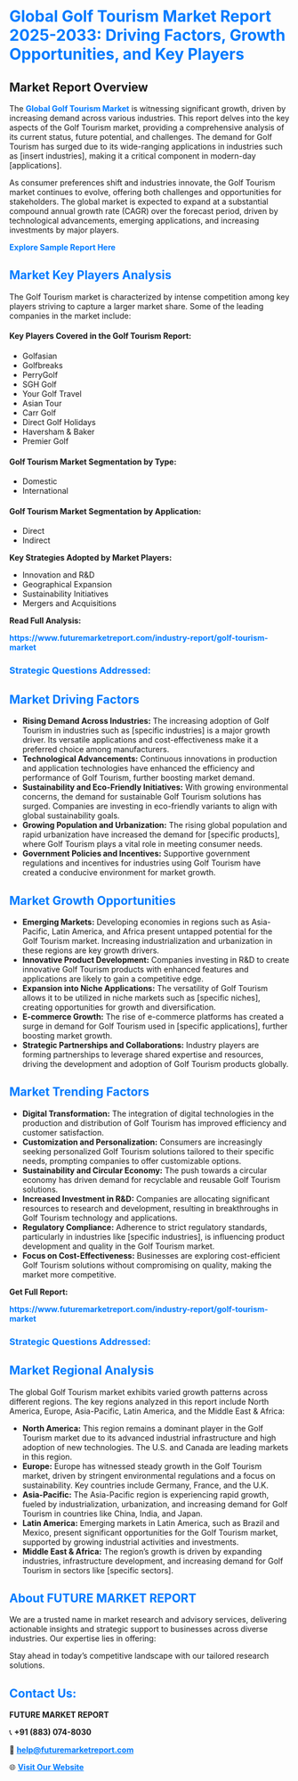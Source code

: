 <h1 style="color: #007BFF;">Global Golf Tourism Market Report 2025-2033: Driving Factors, Growth Opportunities, and Key Players</h1>

<section id="overview">
<h2>Market Report Overview</h2>
<p>The <a href="https://www.futuremarketreport.com/industry-report/golf-tourism-market" style="color: #007BFF; text-decoration: none;"><strong>Global Golf Tourism Market</strong></a> is witnessing significant growth, driven by increasing demand across various industries. This report delves into the key aspects of the Golf Tourism market, providing a comprehensive analysis of its current status, future potential, and challenges. The demand for Golf Tourism has surged due to its wide-ranging applications in industries such as [insert industries], making it a critical component in modern-day [applications].</p>
<p>As consumer preferences shift and industries innovate, the Golf Tourism market continues to evolve, offering both challenges and opportunities for stakeholders. The global market is expected to expand at a substantial compound annual growth rate (CAGR) over the forecast period, driven by technological advancements, emerging applications, and increasing investments by major players.</p>
</section>

<section id="overview">
<p><a href="https://www.futuremarketreport.com/request-sample/reportId=28182" style="color: #007BFF; text-decoration: none;"><strong>Explore Sample Report Here</strong></a></p>
</section>

<section id="key-players">
<h2 style="color: #007BFF;">Market Key Players Analysis</h2>
<p>The Golf Tourism market is characterized by intense competition among key players striving to capture a larger market share. Some of the leading companies in the market include:</p>
<h4>Key Players Covered in the Golf Tourism Report:</h4>
<ul><li>Golfasian</li><li>Golfbreaks</li><li>PerryGolf</li><li>SGH Golf</li><li>Your Golf Travel</li><li>Asian Tour</li><li>Carr Golf</li><li>Direct Golf Holidays</li><li>Haversham &amp; Baker</li><li>Premier Golf</li></ul>
<h4>Golf Tourism Market Segmentation by Type:</h4>
<ul><li>Domestic</li><li>International</li></ul>

<h4>Golf Tourism Market Segmentation by Application:</h4>
<ul><li>Direct</li><li>Indirect</li></ul>
<p><strong>Key Strategies Adopted by Market Players:</strong></p>
<ul>
<li>Innovation and R&D</li>
<li>Geographical Expansion</li>
<li>Sustainability Initiatives</li>
<li>Mergers and Acquisitions</li>
</ul>
</section>

<section>
<p><strong>Read Full Analysis: </strong></p><a href="https://www.futuremarketreport.com/industry-report/golf-tourism-market" style="color: #007BFF; text-decoration: none;"><strong>https://www.futuremarketreport.com/industry-report/golf-tourism-market</strong></a>
<h3 style="color: #007BFF;">Strategic Questions Addressed:</h3>
</section>

<section id="driving-factors">
<h2 style="color: #007BFF;">Market Driving Factors</h2>
<ul>
<li><strong>Rising Demand Across Industries:</strong> The increasing adoption of Golf Tourism in industries such as [specific industries] is a major growth driver. Its versatile applications and cost-effectiveness make it a preferred choice among manufacturers.</li>
<li><strong>Technological Advancements:</strong> Continuous innovations in production and application technologies have enhanced the efficiency and performance of Golf Tourism, further boosting market demand.</li>
<li><strong>Sustainability and Eco-Friendly Initiatives:</strong> With growing environmental concerns, the demand for sustainable Golf Tourism solutions has surged. Companies are investing in eco-friendly variants to align with global sustainability goals.</li>
<li><strong>Growing Population and Urbanization:</strong> The rising global population and rapid urbanization have increased the demand for [specific products], where Golf Tourism plays a vital role in meeting consumer needs.</li>
<li><strong>Government Policies and Incentives:</strong> Supportive government regulations and incentives for industries using Golf Tourism have created a conducive environment for market growth.</li>
</ul>
</section>

<section id="growth-opportunities">
<h2 style="color: #007BFF;">Market Growth Opportunities</h2>
<ul>
<li><strong>Emerging Markets:</strong> Developing economies in regions such as Asia-Pacific, Latin America, and Africa present untapped potential for the Golf Tourism market. Increasing industrialization and urbanization in these regions are key growth drivers.</li>
<li><strong>Innovative Product Development:</strong> Companies investing in R&D to create innovative Golf Tourism products with enhanced features and applications are likely to gain a competitive edge.</li>
<li><strong>Expansion into Niche Applications:</strong> The versatility of Golf Tourism allows it to be utilized in niche markets such as [specific niches], creating opportunities for growth and diversification.</li>
<li><strong>E-commerce Growth:</strong> The rise of e-commerce platforms has created a surge in demand for Golf Tourism used in [specific applications], further boosting market growth.</li>
<li><strong>Strategic Partnerships and Collaborations:</strong> Industry players are forming partnerships to leverage shared expertise and resources, driving the development and adoption of Golf Tourism products globally.</li>
</ul>
</section>

<section id="trending-factors">
<h2 style="color: #007BFF;">Market Trending Factors</h2>
<ul>
<li><strong>Digital Transformation:</strong> The integration of digital technologies in the production and distribution of Golf Tourism has improved efficiency and customer satisfaction.</li>
<li><strong>Customization and Personalization:</strong> Consumers are increasingly seeking personalized Golf Tourism solutions tailored to their specific needs, prompting companies to offer customizable options.</li>
<li><strong>Sustainability and Circular Economy:</strong> The push towards a circular economy has driven demand for recyclable and reusable Golf Tourism solutions.</li>
<li><strong>Increased Investment in R&D:</strong> Companies are allocating significant resources to research and development, resulting in breakthroughs in Golf Tourism technology and applications.</li>
<li><strong>Regulatory Compliance:</strong> Adherence to strict regulatory standards, particularly in industries like [specific industries], is influencing product development and quality in the Golf Tourism market.</li>
<li><strong>Focus on Cost-Effectiveness:</strong> Businesses are exploring cost-efficient Golf Tourism solutions without compromising on quality, making the market more competitive.</li>
</ul>
</section>

<section>
<p><strong>Get Full Report: </strong></p><a href="https://www.futuremarketreport.com/industry-report/golf-tourism-market" style="color: #007BFF; text-decoration: none;"><strong>https://www.futuremarketreport.com/industry-report/golf-tourism-market</strong></a>
<h3 style="color: #007BFF;">Strategic Questions Addressed:</h3>
</section>


<section id="regional-analysis">
<h2 style="color: #007BFF;">Market Regional Analysis</h2>
<p>The global Golf Tourism market exhibits varied growth patterns across different regions. The key regions analyzed in this report include North America, Europe, Asia-Pacific, Latin America, and the Middle East & Africa:</p>
<ul>
<li><strong>North America:</strong> This region remains a dominant player in the Golf Tourism market due to its advanced industrial infrastructure and high adoption of new technologies. The U.S. and Canada are leading markets in this region.</li>
<li><strong>Europe:</strong> Europe has witnessed steady growth in the Golf Tourism market, driven by stringent environmental regulations and a focus on sustainability. Key countries include Germany, France, and the U.K.</li>
<li><strong>Asia-Pacific:</strong> The Asia-Pacific region is experiencing rapid growth, fueled by industrialization, urbanization, and increasing demand for Golf Tourism in countries like China, India, and Japan.</li>
<li><strong>Latin America:</strong> Emerging markets in Latin America, such as Brazil and Mexico, present significant opportunities for the Golf Tourism market, supported by growing industrial activities and investments.</li>
<li><strong>Middle East & Africa:</strong> The region’s growth is driven by expanding industries, infrastructure development, and increasing demand for Golf Tourism in sectors like [specific sectors].</li>
</ul>
</section>

<footer>
<h2 style="color: #007BFF;">About FUTURE MARKET REPORT</h2>
<p>We are a trusted name in market research and advisory services, delivering actionable insights and strategic support to businesses across diverse industries. Our expertise lies in offering:</p>

<p>Stay ahead in today’s competitive landscape with our tailored research solutions.</p>

<h2 style="color: #007BFF;">Contact Us:</h2>
<p><strong>FUTURE MARKET REPORT</strong></p>
<p>📞 <strong>+91 (883) 074-8030</strong></p>
<p>📧 <strong><a href="mailto:help@futuremarketreport.com" style="color: #007BFF;">help@futuremarketreport.com</a></strong></p>
<p>🌐 <strong><a href="https://www.futuremarketreport.com/" style="color: #007BFF;">Visit Our Website</a></strong></p>
</footer>
